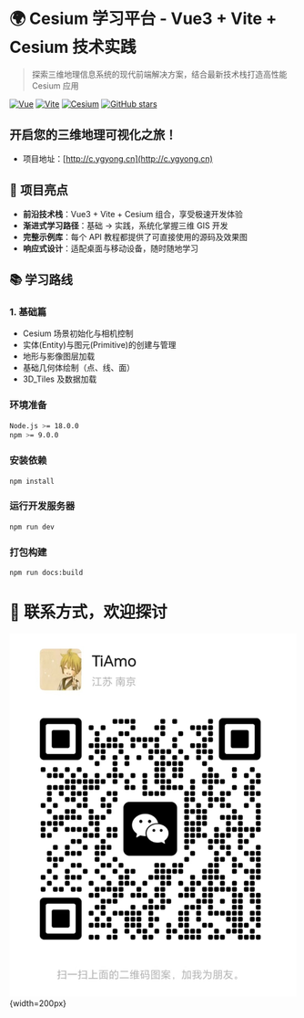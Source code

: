 # 🌍 Cesium 学习平台 - Vue3 + Vite + Cesium 技术实践

> 探索三维地理信息系统的现代前端解决方案，结合最新技术栈打造高性能 Cesium 应用

[![Vue](https://img.shields.io/badge/Vue-3.5-green?logo=vuedotjs)](https://cn.vuejs.org/)
[![Vite](https://img.shields.io/badge/Vite-5.x-blue?logo=vite)](https://vitejs.cn/)
[![Cesium](https://img.shields.io/badge/Cesium-1.129-orange?logo=cesium)](https://cesium.com/)
[![GitHub stars](https://img.shields.io/github/stars/yourusername/cesium-learning?style=social)](https://github.com/YGYong/cesium-start)

## 开启您的三维地理可视化之旅！

- 项目地址：[http://c.ygyong.cn](http://c.ygyong.cn)

## 🚀 项目亮点

- **前沿技术栈**：Vue3 + Vite + Cesium 组合，享受极速开发体验
- **渐进式学习路径**：基础 → 实践，系统化掌握三维 GIS 开发
- **完整示例库**：每个 API 教程都提供了可直接使用的源码及效果图
- **响应式设计**：适配桌面与移动设备，随时随地学习

## 📚 学习路线

### 1. 基础篇

- Cesium 场景初始化与相机控制
- 实体(Entity)与图元(Primitive)的创建与管理
- 地形与影像图层加载
- 基础几何体绘制（点、线、面）
- 3D_Tiles 及数据加载

### 环境准备

```bash
Node.js >= 18.0.0
npm >= 9.0.0
```

### 安装依赖

```bash
npm install
```

### 运行开发服务器

```bash
npm run dev
```

### 打包构建

```bash
npm run docs:build
```

# 🤝 联系方式，欢迎探讨

![微信](./docs/src/Aassets/card.jpg){width=200px}
